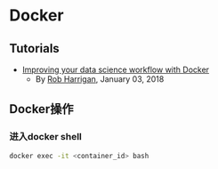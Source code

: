 # Docker

## Tutorials
* [Improving your data science workflow with Docker](https://unsupervisedpandas.com/data-science/docker-for-data-science/)
  * By [Rob Harrigan](https://unsupervisedpandas.com/), January 03, 2018

## Docker操作

### 进入docker shell
```sh
docker exec -it <container_id> bash
```
